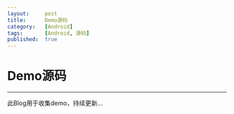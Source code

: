 ```yaml
---
layout:		post
title:		Demo源码
category:	[Android]
tags:		[Android, 源码]
published:	true
---
```

# Demo源码
---

此Blog用于收集demo，持续更新...

<!--break-->